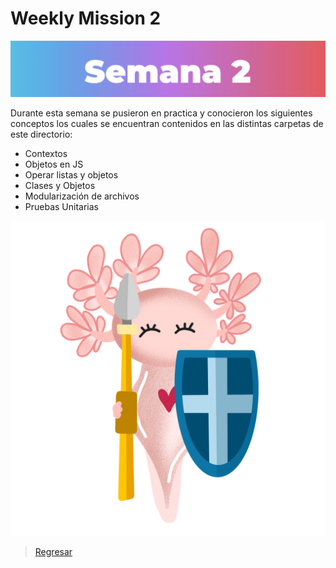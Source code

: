 # Weekly Mission 2

![banner](./semana2banner.png)

Durante esta semana se pusieron en practica y conocieron los siguientes conceptos los cuales se encuentran contenidos en las distintas carpetas de este directorio:


* Contextos
* Objetos en JS
* Operar listas y objetos
* Clases y Objetos
* Modularización de archivos
* Pruebas Unitarias

![semana2](./semana2.PNG)

>[Regresar](./../README.md)
